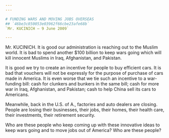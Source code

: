 ```yaml
---
---

# FUNDING WARS AND MOVING JOBS OVERSEAS
## `46be3c850053e03962f66cbe23afe68b`
`Mr. KUCINICH — 9 June 2009`

---
```



Mr. KUCINICH. It is good our administration is reaching out to the 
Muslim world. It is bad to spend another $100 billion to keep wars 
going which will kill innocent Muslims in Iraq, Afghanistan, and 
Pakistan.

It is good we try to create an incentive for people to buy efficient 
cars. It is bad that vouchers will not be expressly for the purpose of 
purchase of cars made in America. It is even worse that we tie such an 
incentive to a war-funding bill: cash for clunkers and bunkers in the 
same bill; cash for more war in Iraq, Afghanistan, and Pakistan; cash 
to help China sell its cars to Americans.

Meanwhile, back in the U.S. of A., factories and auto dealers are 
closing. People are losing their businesses, their jobs, their homes, 
their health care, their investments, their retirement security.

Who are these people who keep coming up with these innovative ideas 
to keep wars going and to move jobs out of America? Who are these 
people?
